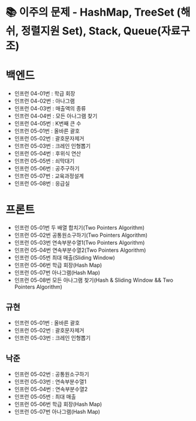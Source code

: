 # 📚 이주의 문제 - HashMap, TreeSet (해쉬, 정렬지원 Set), Stack, Queue(자료구조)

# 백엔드
- 인프런 04-01번 : 학급 회장
- 인프런 04-02번 : 아나그램
- 인프런 04-03번 : 매출액의 종류
- 인프런 04-04번 : 모든 아나그램 찾기
- 인프런 04-05번 : K번째 큰 수
- 인프런 05-01번 : 올바른 괄호
- 인프런 05-02번 : 괄호문자제거
- 인프런 05-03번 : 크레인 인형뽑기
- 인프런 05-04번 : 후위식 연산
- 인프런 05-05번 : 쇠막대기
- 인프런 05-06번 : 공주구하기
- 인프런 05-07번 : 교육과정설계
- 인프런 05-08번 : 응급실


# 프론트


- 인프런 05-01번  두 배열 합치기(Two Pointers Algorithm)
- 인프런 05-02번 공통원소구하기(Two Pointers Algorithm)
- 인프런 05-03번 연속부분수열1(Two Pointers Algorithm)
- 인프런 05-04번 연속부분수열2(Two Pointers Algorithm)
- 인프런 05-05번 최대 매출(Sliding Window)
- 인프런 05-06번 학급 회장(Hash Map)
- 인프런 05-07번 아나그램(Hash Map)
- 인프런 05-08번 모든 아나그램 찾기(Hash & Sliding Window && Two Pointers Algorithm)

## 규현
- 인프런 05-01번 : 올바른 괄호
- 인프런 05-02번 : 괄호문자제거
- 인프런 05-03번 : 크레인 인형뽑기

## 낙준
- 인프런 05-02번 : 공통원소구하기
- 인프런 05-03번 : 연속부분수열1
- 인프런 05-04번 : 연속부분수열2
- 인프런 05-05번 : 최대 매출
- 인프런 05-06번 학급 회장(Hash Map)
- 인프런 05-07번 아나그램(Hash Map)
